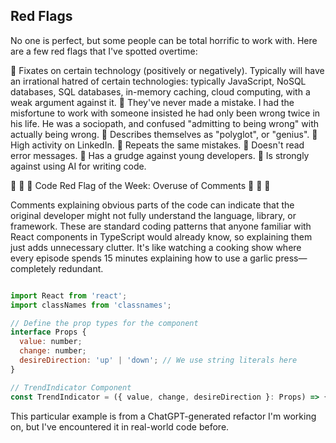 ## Red Flags

No one is perfect, but some people can be total horrific to work with. Here are a few red flags that I've spotted overtime:

🚩 Fixates on certain technology (positively or negatively). Typically will have an irrational hatred of certain technologies: typically JavaScript, NoSQL databases, SQL databases, in-memory caching, cloud computing, with a weak argument against it.
🚩 They've never made a mistake. I had the misfortune to work with someone insisted he had only been wrong twice in his life. He was a sociopath, and confused "admitting to being wrong" with actually being wrong.
🚩 Describes themselves as "polyglot", or "genius".
🚩 High activity on LinkedIn.
🚩 Repeats the same mistakes.
🚩 Doesn't read error messages.
🚩 Has a grudge against young developers.
🚩 Is strongly against using AI for writing code.

🚩 🚩 🚩 Code Red Flag of the Week: Overuse of Comments 🚩 🚩 🚩

Comments explaining obvious parts of the code can indicate that the original developer might not fully understand the language, library, or framework. These are standard coding patterns that anyone familiar with React components in TypeScript would already know, so explaining them just adds unnecessary clutter. It's like watching a cooking show where every episode spends 15 minutes explaining how to use a garlic press—completely redundant.

```javascript

import React from 'react';
import classNames from 'classnames';

// Define the prop types for the component
interface Props {
  value: number;
  change: number;
  desireDirection: 'up' | 'down'; // We use string literals here
}

// TrendIndicator Component
const TrendIndicator = ({ value, change, desireDirection }: Props) => {

```

This particular example is from a ChatGPT-generated refactor I'm working on, but I've encountered it in real-world code before.
